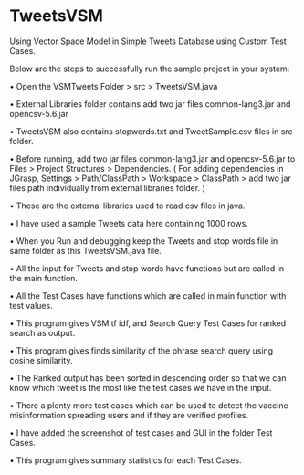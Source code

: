 # TweetsVSM

Using Vector Space Model in Simple Tweets Database using Custom Test Cases.


Below are the steps to successfully run the sample project in your system:

•	Open the VSMTweets Folder > src > TweetsVSM.java

•	External Libraries folder contains add two jar files common-lang3.jar and opencsv-5.6.jar

•	TweetsVSM also contains stopwords.txt and TweetSample.csv files in src folder.

•	Before running, add two jar files common-lang3.jar and opencsv-5.6.jar to Files > Project Structures > Dependencies. ( For adding dependencies in JGrasp, Settings > Path/ClassPath > Workspace > ClassPath > add two jar files path individually from external libraries folder. )

•	These are the external libraries used to read csv files in java.

•	I have used a sample Tweets data here containing 1000 rows. 

•	When you Run and debugging keep the Tweets and stop words file in same folder as this TweetsVSM.java file.

•	All the input for Tweets and stop words have functions but are called in the main function.

•	All the Test Cases have functions which are called in main function with test values.

•	This program gives VSM tf idf, and Search Query Test Cases for ranked search as output.

•	This program gives finds similarity of the phrase search query using cosine similarity.

•	The Ranked output has been sorted in descending order so that we can know which tweet is the most like the test cases we have in the input.

•	There a plenty more test cases which can be used to detect the vaccine misinformation spreading users and if they are verified profiles.

•	I have added the screenshot of test cases and GUI in the folder Test Cases.

•	This program gives summary statistics for each Test Cases.
